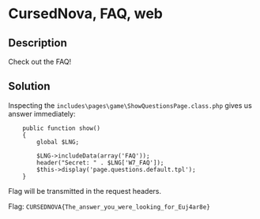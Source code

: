 # CursedNova, FAQ, web

## Description
Check out the FAQ!

## Solution

Inspecting the `includes\pages\game\ShowQuestionsPage.class.php` gives us answer immediately:

```
    public function show()
    {
        global $LNG;

        $LNG->includeData(array('FAQ'));
        header("Secret: " . $LNG['W7_FAQ']);
        $this->display('page.questions.default.tpl');
    }
```

Flag will be transmitted in the request headers.

Flag: `CURSEDNOVA{The_answer_you_were_looking_for_Euj4ar8e}`
